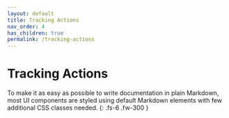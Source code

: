 ```yaml
---
layout: default
title: Tracking Actions
nav_order: 4
has_children: true
permalink: /tracking-actions
---
```


# Tracking Actions

To make it as easy as possible to write documentation in plain Markdown, most UI components are styled using default Markdown elements with few additional CSS classes needed.
{: .fs-6 .fw-300 }